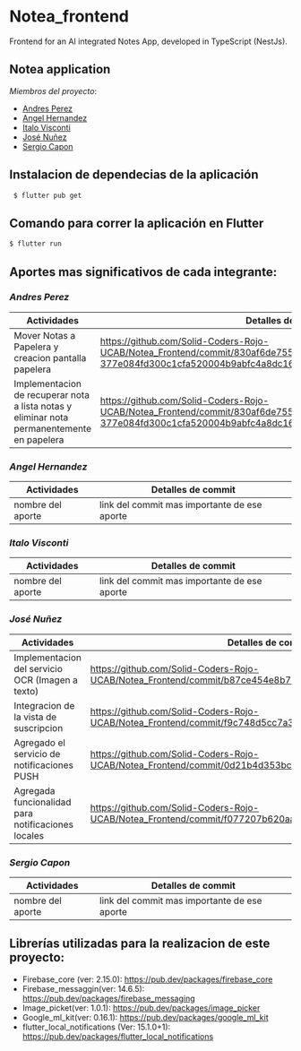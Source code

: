 # Notea_frontend
Frontend for an AI integrated Notes App, developed in TypeScript (NestJs).

## Notea application
_Miembros del proyecto_:
- [Andres Perez](https://github.com/andresperez0401)
- [Angel Hernandez](https://github.com/Delta27222)
- [Italo Visconti](https://github.com/italovisconti) 
- [José Nuñez](https://github.com/JosMeeh)
- [Sergio Capon](https://github.com/SerCap98) 

## Instalacion de dependecias de la aplicación
```bash
 $ flutter pub get
```
## Comando para correr la aplicación en Flutter
```bash
$ flutter run 
```

## Aportes mas significativos de cada integrante:
### _Andres Perez_
| Actividades                                                                                                            | Detalles de commit                                               |
|----------------------------------------------------------------------------------------------------------------------|-------------------------------------------------------|
| Mover Notas a Papelera y creacion pantalla papelera | https://github.com/Solid-Coders-Rojo-UCAB/Notea_Frontend/commit/830af6de755f82d31a1c8dc0f2798ba806757cf4#diff-377e084fd300c1cfa520004b9abfc4a8dc16426d773b68caa733e96180fac611
| Implementacion de recuperar nota a lista notas y eliminar nota permanentemente en papelera | https://github.com/Solid-Coders-Rojo-UCAB/Notea_Frontend/commit/830af6de755f82d31a1c8dc0f2798ba806757cf4#diff-377e084fd300c1cfa520004b9abfc4a8dc16426d773b68caa733e96180fac611

### _Angel Hernandez_
| Actividades                                                                                                            | Detalles de commit                                               |
|----------------------------------------------------------------------------------------------------------------------|-------------------------------------------------------|
| nombre del aporte | link del commit mas importante de ese aporte

### _Italo Visconti_
| Actividades                                                                                                            | Detalles de commit                                               |
|----------------------------------------------------------------------------------------------------------------------|-------------------------------------------------------|
| nombre del aporte | link del commit mas importante de ese aporte




### _José Nuñez_
| Actividades                                                                                                            | Detalles de commit                                               |
|----------------------------------------------------------------------------------------------------------------------|-------------------------------------------------------|
|Implementacion del servicio OCR (Imagen a texto) |https://github.com/Solid-Coders-Rojo-UCAB/Notea_Frontend/commit/b87ce454e8b7791490f61c4026b20a1c5b7b64c7
|Integracion de la vista de suscripcion| https://github.com/Solid-Coders-Rojo-UCAB/Notea_Frontend/commit/f9c748d5cc7a3ab8f77a8bb44a9945328665697b
|Agregado el servicio de notificaciones PUSH | https://github.com/Solid-Coders-Rojo-UCAB/Notea_Frontend/commit/0d21b4d353bc4406d761c56ab43ee0483d4e54ab
| Agregada funcionalidad para notificaciones locales |https://github.com/Solid-Coders-Rojo-UCAB/Notea_Frontend/commit/f077207b620aa48427216a54fc9c9c39a6058923




### _Sergio Capon_
| Actividades                                                                                                            | Detalles de commit                                               |
|----------------------------------------------------------------------------------------------------------------------|-------------------------------------------------------|
| nombre del aporte | link del commit mas importante de ese aporte

## Librerías utilizadas para la realizacion de este proyecto:
- Firebase_core (ver: 2.15.0): https://pub.dev/packages/firebase_core
- Firebase_messaggin(ver: 14.6.5): https://pub.dev/packages/firebase_messaging
- Image_picket(ver: 1.0.1): https://pub.dev/packages/image_picker
- Google_ml_kit(ver: 0.16.1): https://pub.dev/packages/google_ml_kit
- flutter_local_notifications (Ver: 15.1.0+1): https://pub.dev/packages/flutter_local_notifications

